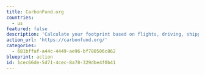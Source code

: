 ```yaml
---
title: CarbonFund.org
countries:
  - us
featured: false
description: 'Calculate your footprint based on flights, driving, shipping, and make tax-deductible donations to offset your emissions.'
action_url: 'https://carbonfund.org/'
categories:
  - 681bffaf-a44c-4449-ae96-bf780506c862
blueprint: action
id: 1cec66de-5d71-4cec-8a78-329dbe4f0b41
---
```

